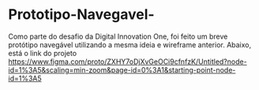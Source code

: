 # Prototipo-Navegavel-
Como parte do desafio da Digital Innovation One, foi feito um breve protótipo navegável utilizando a mesma ideia e wireframe anterior. Abaixo, está o link do projeto
https://www.figma.com/proto/ZXHY7oDjXvGeOCi9cfnfzK/Untitled?node-id=1%3A5&scaling=min-zoom&page-id=0%3A1&starting-point-node-id=1%3A5
